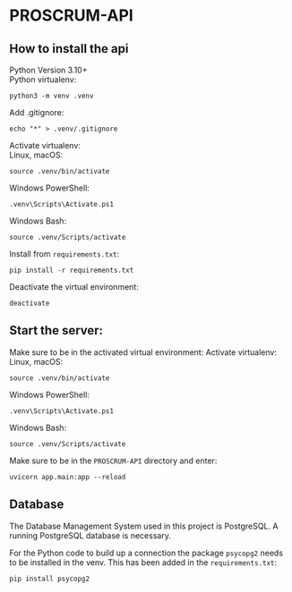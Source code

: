 # PROSCRUM-API

## How to install the api

Python Version 3.10+ \
Python virtualenv:

```
python3 -m venv .venv
```

Add .gitignore:

```
echo "*" > .venv/.gitignore
```

Activate virtualenv:\
Linux, macOS:

```
source .venv/bin/activate
```

Windows PowerShell:

```
.venv\Scripts\Activate.ps1
```

Windows Bash:

```
source .venv/Scripts/activate
```

Install from `requirements.txt`:

```
pip install -r requirements.txt
```

Deactivate the virtual environment:

```
deactivate
```

## Start the server:

Make sure to be in the activated virtual environment:
Activate virtualenv:\
Linux, macOS:

```
source .venv/bin/activate
```

Windows PowerShell:

```
.venv\Scripts\Activate.ps1
```

Windows Bash:

```
source .venv/Scripts/activate
```

Make sure to be in the `PROSCRUM-API` directory and enter:

```
uvicorn app.main:app --reload
```

## Database

The Database Management System used in this project is PostgreSQL. A running PostgreSQL database is necessary.

For the Python code to build up a connection the package `psycopg2` needs to be installed in the venv. This has been added in the `requirements.txt`:
```
pip install psycopg2
```
